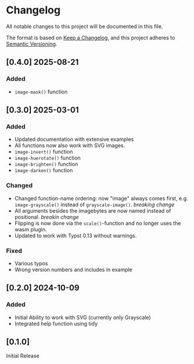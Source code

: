 # Changelog

All notable changes to this project will be documented in this file.

The format is based on [Keep a Changelog](https://keepachangelog.com/en/1.1.0/),
and this project adheres to [Semantic Versioning](https://semver.org/spec/v2.0.0.html).

## [0.4.0] 2025-08-21

### Added

- `image-mask()` function

## [0.3.0] 2025-03-01

### Added

- Updated documentation with extensive examples
- All functions now also work with SVG images.
- `image-invert()` function
- `image-huerotate()` function
- `image-brighten()` function
- `image-darken()` function

### Changed

- Changed function-name ordering: now "image" always comes first, e.g. `image-grayscale()` instead of `grayscale-image()`. *breaking change*
- All arguments besides the imagebytes are now named instead of positional. *breakin change*
- Flipping is now done via the `scale()`-function and no longer uses the wasm plugin.
- Updated to work with Typst 0.13 without warnings.

### Fixed

- Various typos
- Wrong version numbers and includes in example

## [0.2.0] 2024-10-09

### Added

- Initial Ability to work with SVG (currently only Grayscale)
- Integrated help function using tidy

## [0.1.0]

Initial Release
